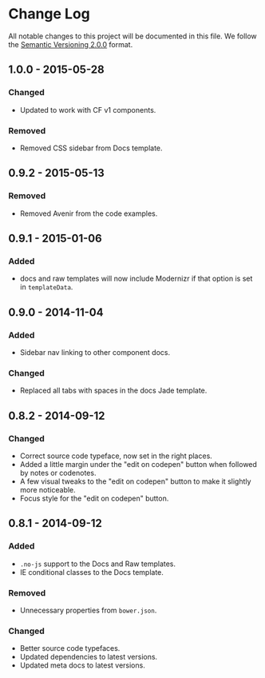 # Change Log

All notable changes to this project will be documented in this file.
We follow the [Semantic Versioning 2.0.0](http://semver.org/) format.


## 1.0.0 - 2015-05-28

### Changed
- Updated to work with CF v1 components.

### Removed
- Removed CSS sidebar from Docs template.


## 0.9.2 - 2015-05-13

### Removed
- Removed Avenir from the code examples.


## 0.9.1 - 2015-01-06

### Added
- docs and raw templates will now include Modernizr if that option is set in
  `templateData`.


## 0.9.0 - 2014-11-04

### Added
- Sidebar nav linking to other component docs.

### Changed
- Replaced all tabs with spaces in the docs Jade template.


## 0.8.2 - 2014-09-12

### Changed
- Correct source code typeface, now set in the right places.
- Added a little margin under the "edit on codepen" button when followed by
  notes or codenotes.
- A few visual tweaks to the "edit on codepen" button to make it slightly more
  noticeable.
- Focus style for the "edit on codepen" button.


## 0.8.1 - 2014-09-12

### Added
- `.no-js` support to the Docs and Raw templates.
- IE conditional classes to the Docs template.

### Removed
- Unnecessary properties from `bower.json`.

### Changed
- Better source code typefaces.
- Updated dependencies to latest versions.
- Updated meta docs to latest versions.
